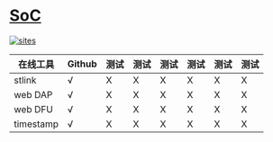 # [SoC](https://github.com/SoCXin)

[![sites](http://182.61.61.133/link/resources/head.png)](http://www.SoC.xin)

| 在线工具 | Github | 测试 | 测试 | 测试 | 测试 | 测试 | 测试 |
| ----------- | ----- | ---- | ---- | ---- | ---- | ---- | ---- |
|   stlink | √     |  X   |  X   |  X   |  X   |  X   |  X   |
|   web DAP | √     |  X   |  X   |  X   |  X   |  X   |  X   |
|   web DFU | √     |  X   |  X   |  X   |  X   |  X   |  X   |
|   timestamp | √     |  X   |  X   |  X   |  X   |  X   |  X   |
